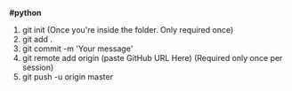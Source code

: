 <b>#python</b>
1. git init  (Once you're inside the folder. Only required once)
2. git add .
3. git commit -m 'Your message'
4. git remote add origin (paste GitHub URL Here) (Required only once per session)
5. git push -u origin master
